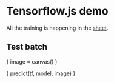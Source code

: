 # Tensorflow.js demo

All the training is happening in the [sheet](https://ellx.io/matyunya/tf/index.ellx).

## Test batch

{ image = canvas() }

{ predict(tf, model, image) }




